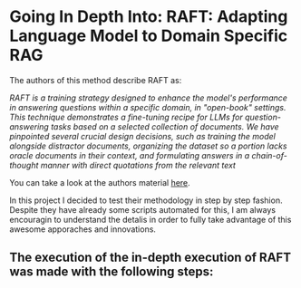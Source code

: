 # Going In Depth Into: RAFT: Adapting Language Model to Domain Specific RAG

The authors of this method describe RAFT as:

*RAFT is a training strategy designed to enhance the model's performance in answering questions within a specific domain, in "open-book" settings. This technique demonstrates a fine-tuning recipe for LLMs for question-answering tasks based on a selected collection of documents. We have pinpointed several crucial design decisions, such as training the model alongside distractor documents, organizing the dataset so a portion lacks oracle documents in their context, and formulating answers in a chain-of-thought manner with direct quotations from the relevant text*

You can take a look at the authors material [here](https://gorilla.cs.berkeley.edu/blogs/9_raft.html).

In this project I decided to test their methodology in step by step fashion. Despite they have already some scripts automated for this, I am always encouragin to understand the detalis in order to fully take advantage of this awesome apporaches and innovations.

The execution of the in-depth execution of RAFT was made with the following steps:
- 